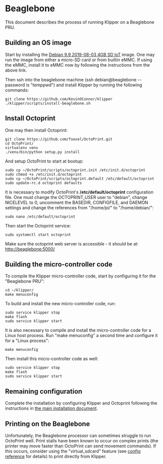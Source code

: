 # Beaglebone

This document describes the process of running Klipper on a Beaglebone PRU.

## Building an OS image

Start by installing the [Debian 9.9 2019-08-03 4GB SD IoT](https://beagleboard.org/latest-images) image. One may run the image from either a micro-SD card or from builtin eMMC. If using the eMMC, install it to eMMC now by following the instructions from the above link.

Then ssh into the beaglebone machine (ssh debian@beaglebone -- password is "temppwd") and install Klipper by running the following commands:

```
git clone https://github.com/KevinOConnor/klipper
./klipper/scripts/install-beaglebone.sh
```

## Install Octoprint

One may then install Octoprint:

```
git clone https://github.com/foosel/OctoPrint.git
cd OctoPrint/
virtualenv venv
./venv/bin/python setup.py install
```

And setup OctoPrint to start at bootup:

```
sudo cp ~/OctoPrint/scripts/octoprint.init /etc/init.d/octoprint
sudo chmod +x /etc/init.d/octoprint
sudo cp ~/OctoPrint/scripts/octoprint.default /etc/default/octoprint
sudo update-rc.d octoprint defaults
```

It is necessary to modify OctoPrint's **/etc/default/octoprint** configuration file. One must change the OCTOPRINT_USER user to "debian", change NICELEVEL to 0, uncomment the BASEDIR, CONFIGFILE, and DAEMON settings and change the references from "/home/pi/" to "/home/debian/":

```
sudo nano /etc/default/octoprint
```

Then start the Octoprint service:

```
sudo systemctl start octoprint
```

Make sure the octoprint web server is accessible - it should be at: <http://beaglebone:5000/>

## Building the micro-controller code

To compile the Klipper micro-controller code, start by configuring it for the "Beaglebone PRU":

```
cd ~/klipper/
make menuconfig
```

To build and install the new micro-controller code, run:

```
sudo service klipper stop
make flash
sudo service klipper start
```

It is also necessary to compile and install the micro-controller code for a Linux host process. Run "make menuconfig" a second time and configure it for a "Linux process":

```
make menuconfig
```

Then install this micro-controller code as well:

```
sudo service klipper stop
make flash
sudo service klipper start
```

## Remaining configuration

Complete the installation by configuring Klipper and Octoprint following the instructions in [the main installation document](Installation.md#configuring-klipper).

## Printing on the Beaglebone

Unfortunately, the Beaglebone processor can sometimes struggle to run OctoPrint well. Print stalls have been known to occur on complex prints (the printer may move faster than OctoPrint can send movement commands). If this occurs, consider using the "virtual_sdcard" feature (see [config reference](Config_Reference.md#virtual_sdcard) for details) to print directly from Klipper.
